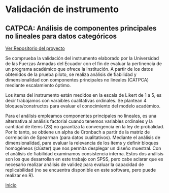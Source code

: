 # Validación de instrumento 
## CATPCA: Análisis de componentes principales no lineales para datos categóricos 
 
 [Ver Repositorio del proyecto](https://github.com/VaneFigueroa/spss.git)
 
Se comprueba la validación del instrumento elaborado por la Universidad de las Fuerzas Armadas del Ecuador con el fin de evaluar la pertinencia de un programa académico que ofrece la institución. A partir de los datos obtenidos de la prueba piloto, se realiza análisis de fiabilidad y dimensionalidad con componentes principales no lineales (CATPCA) mediante escalamiento óptimo. 

Los ítems del instrumento están medidos en la escala de Likert de 1 a 5, es decir trabajamos con varaibles cualitativas ordinales. Se plantean 4 bloques/constructos para evaluar el conocimiento del modelo académico. 
 
Para el análisis empleamos componentes principales no lineales, es una alternativa al análisis factorial cuando tenemos variables ordinales y la cantidad de ítems (28) no garantiza la convergencia en la ley de probalidad. Por lo tanto, se obtiene un alpha de Cronbach a partir de la matriz de correlación de Spearman (para datos cualitativos). Mediante el análisis de dimensionalidad, para evaluar  la relevancia de los ítems  y definir bloques homogéneos (clúster) que nos permita desplegar un diseño muestral. Con el análisis de fiabilidad examinamos consistencia interna.  Estos dos análisis son los que desarrollan en este trabajo con SPSS, pero cabe aclarar que es necesario realizar análisis de validez para evaluar la capacidad de replicabilidad (no se encuentra disponible en este software, pero puede realizar en R). 

[Inicio](https://vanefigueroa.github.io/Portwebsite.github.io/)
